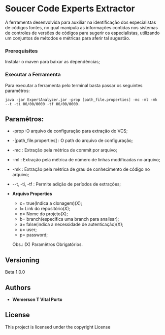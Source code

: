# Soucer Code Experts Extractor

A ferramenta desenvolvida para auxiliar na identificação dos especialistas de códigos fontes, no qual manipula as informações contidas nos sistemas de controles de 
versões de códigos para sugerir os especialistas, utilizando um conjuntos de métodos e métricas para aferir tal sugestão.

### Prerequisites

Instalar o maven para baixar as dependências;


### Executar a Ferramenta

 Para executar a ferramenta pelo terminal basta passar os seguintes paramêtros: 
```
java -jar ExpertAnalyzer.jar -prop [path_file.properties] -mc -ml -mk --t -ti 00/00/0000 -tf 00/00/0000.
```
## Paramêtros:
 * -prop :O arquivo de configuração para extração do VCS;
 * -[path_file.properties] : O path do arquivo de configuração;
 * -mc : Extração pela métrica de commit por arquivo;
 * -ml : Extração pela métrica de número de linhas modificadas no arquivo;
 * -mk : Extração pela métrica de grau de conhecimento de código no arquivo;
 * --t, -ti, -tf : Permite adição de períodos de extrações;

 * **Arquivo Properties**
	* c= true(Indica a clonagem)(X);
	* l= Link do repositório(X);
	* n= Nome do projeto(X);
	* b= branch(especifica uma branch para analisar);
	* a= false(indica a necessidade de autenticação)(X);
	* u= user;
	* p= password;
	 
	 Obs.: (X) Paramêtros Obrigatórios.

## Versioning

 Beta 1.0.0 
 
## Authors

* **Wemerson T Vital Porto** 

## License

This project is licensed under the copyright License


